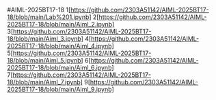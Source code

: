#AIML-2025BT17-18
1[https://github.com/2303A51142/AIML-2025BT17-18/blob/main/Lab%201.ipynb]
2[https://github.com/2303A51142/AIML-2025BT17-18/blob/main/Aiml_2.ipynb]
3[https://github.com/2303A51142/AIML-2025BT17-18/blob/main/Aiml_3.ipynb]
4[https://github.com/2303A51142/AIML-2025BT17-18/blob/main/Aiml_4.ipynb]
5[https://github.com/2303A51142/AIML-2025BT17-18/blob/main/Aiml_5.ipynb]
6[https://github.com/2303A51142/AIML-2025BT17-18/blob/main/Aiml_6.ipynb]
7[https://github.com/2303A51142/AIML-2025BT17-18/blob/main/Aiml_7.ipynb]
9[https://github.com/2303A51142/AIML-2025BT17-18/blob/main/Aiml_9.ipynb]

